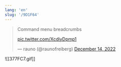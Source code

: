 ```yaml
---
lang: 'en'
slug: '/9D1F64'
---
```


<blockquote class="twitter-tweet">

Command menu breadcrumbs

<a href="https://t.co/XcdiyDpmp1">pic.twitter.com/XcdiyDpmp1</a>

&mdash; rauno (@raunofreiberg) <a href="https://twitter.com/raunofreiberg/status/1603171373068812290?ref_src=twsrc%5Etfw">December 14, 2022</a>

</blockquote>

![[377FC7.gif]]
